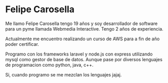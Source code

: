 # Felipe Carosella
Me llamo Felipe Carosella tengo 19 años y soy desarrollador de software para un pyme llamada Webmedia Interactive. Tengo 2 años de experiencia.

Actualmente me encuentro realizando un curso de AWS para a fin de año poder certificar.

Programo con los frameworks laravel y node.js con express utilizando mysql como gestor de base de datos. Aunque pase por diversos lenguajes de programacion como python, java, c++. 

Si, cuando programo se me mezclan los lenguajes jajaj.
